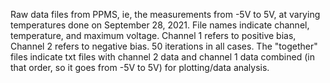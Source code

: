 Raw data files from PPMS, ie, the measurements from -5V to 5V, at varying temperatures done on September 28, 2021. File names indicate channel, temperature, and maximum voltage. Channel 1 refers to positive bias, Channel 2 refers to negative bias. 50 iterations in all cases. The "together" files indicate txt files with channel 2 data and channel 1 data combined (in that order, so it goes from -5V to 5V) for plotting/data analysis. 
